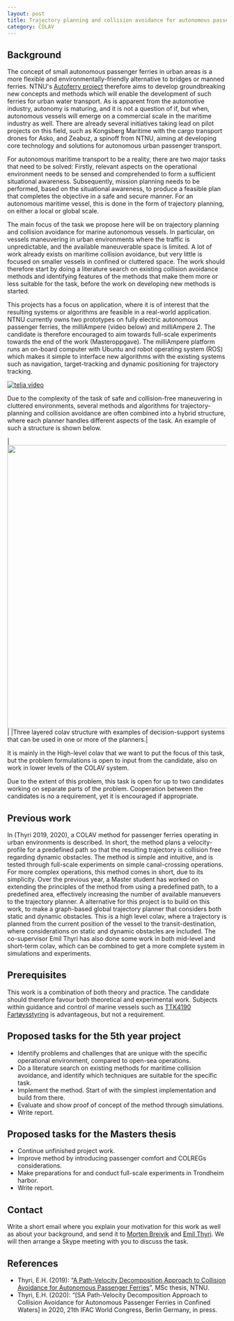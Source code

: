 ```yaml
---
layout: post
title: Trajectory planning and collision avoidance for autonomous passenger ferries
category: COLAV
---
```

## Background

The concept of small autonomous passenger ferries in urban areas is a more flexible and environmentally-friendly alternative to bridges or manned ferries. NTNU's [Autoferry project] therefore aims to develop groundbreaking new concepts and methods which will enable the development of such ferries for urban water transport. As is apparent from the automotive industry, autonomy is maturing, and it is not a question of if, but when, autonomous vessels will emerge on a commercial scale in the maritime industry as well. There are already several initiatives taking lead on pilot projects on this field, such as Kongsberg Maritime with the cargo transport drones for Asko, and Zeabuz, a spinoff from NTNU, aiming at developing core technology and solutions for autonomous urban passenger transport.

For autonomous maritime transport to be a reality, there are two major tasks that need to be solved: Firstly, relevant aspects on the operational environment needs to be sensed and comprehended to form a sufficient situational awareness. Subsequently, mission planning needs to be performed, based on the situational awareness, to produce a feasible plan that completes the objective in a safe and secure manner. For an autonomous maritime vessel, this is done in the form of trajectory planning, on either a local or global scale. 

The main focus of the task we propose here will be on trajectory planning and collision avoidance for marine autonomous vessels. In particular, on vessels maneuvering in urban environments where the traffic is unpredictable, and the available maneuverable space is limited. 
A lot of work already exists on maritime collision avoidance, but very little is focused on smaller vessels in confined or cluttered space. The work should therefore start by doing a literature search on existing collision avoidance methods and identifying features of the methods that make them more or less suitable for the task, before the work on developing new methods is started.

This projects has a focus on application, where it is of interest that the resulting systems or algorithms are feasible in a real-world application. NTNU currently owns two prototypes on fully electric autonomous passenger ferries, the milliAmpere (video below) and milliAmpere 2. The candidate is therefore encouraged to aim towards full-scale experiments towards the end of the work (Masteroppgave). The milliAmpere platform runs an on-board computer with Ubuntu and robot operating system (ROS) which makes it simple to interface new algorithms with the existing systems such as navigation, target-tracking and dynamic positioning for trajectory tracking. 

[![telia video]](https://www.youtube.com/watch?time_continue=1&v=FuWedx0oLX4&feature=emb_logo)

Due to the complexity of the task of safe and collision-free maneuvering in cluttered environments, several methods and algorithms for trajectory-planning and collision avoidance are often combined into a hybrid structure, where each planner handles different aspects of the task. An example of such a structure is shown below. 

|<img src="{{site.url}}/assets/three_layer_structure.png" width="650"> |
|Three layered colav structure with examples of decision-support systems that can be used in one or more of the planners.|

It is mainly in the High-level colav that we want to put the focus of this task, but the problem formulations is open to input from the candidate, also on work in lower levels of the COLAV system. 

Due to the extent of this problem, this task is open for up to two candidates working on separate parts of the problem. Cooperation between the candidates is no a requirement, yet it is encouraged if appropriate. 

## Previous work
In (Thyri 2019, 2020), a COLAV method for passenger ferries operating in urban environments is described. In short, the method plans a velocity-profile for a predefined path so that the resulting trajectory is collision free regarding dynamic obstacles. The method is simple and intuitive, and is tested through full-scale experiments on simple canal-crossing operations. For more complex operations, this method comes in short, due to its simplicity. Over the previous year, a Master student has worked on extending the principles of the method from using a predefined path, to a predefined area, effectively increasing the number of available manuevers to the trajectory planner.
A alternative for this project is to build on this work, to make a graph-based global trajectory planner that considers both static and dynamic obstacles. This is a high level colav, where a trajectory is planned from the current position of the vessel to the transit-destination, where considerations on static and dynamic obstacles are included. The co-supervisor Emil Thyri has also done some work in both mid-level and short-term colav, which can be combined to get a more complete system in simulations and experiments. 


<!-- Some previous work 

In (Thyri 2019, 2020), a COLAV method for passenger ferries operating in urban environments is described. The method in short:
* The method inputs a predefined path that is collision free with any static obstacles, as well as tracking data on moving obstacles in proximity.
* A simplified obstacle representation is made for each obstacle. The representation can be made to consider COLREGs, obstacle size and velocity. Se left picture below.. 
* The obstacle representations are transformed onto the path, based on the assumptions that the obstacles keep constant heading and velocity. This gives a two-dimensional path-time space where the area spanned by the transformed obstacle representation represents that obstacle representations occupation of the path in time,  see middle picture below.
* A visibility-graph is constructed to connect the start of the path to the end of the path in a way that does not intersect the collision-regions of the transformed obstacle representation, see right picture below. 
* The graph is traversed with a graph search algorithm to find the minimum cost path, and a velocity-profile can be calculated from that path.  -->

<!-- ## Problem formulation
This task concerns developing a COLAV system for an autonomous surface vessels operating in confined space with high and irregular traffic. 
Problems and challenges that are unique with the specific operational environment, compared to open-sea operations, needs to be identified, and holes in the ex -->

## Prerequisites
This work is a combination of both theory and practice.  The candidate should therefore favour both theoretical and experimental work. Subjects within guidance and control of marine vessels such as [TTK4190 Fartøysstyring] is advantageous, but not a requirement.

## Proposed tasks for the 5th year project
* Identify problems and challenges that are unique with the specific operational environment, compared to open-sea operations. 
* Do a literature search on existing methods for maritime collision avoidance, and identify which techniques are suitable for the specific task.
* Implement the method. Start of with the simplest implementation and build from there. 
* Evaluate and show proof of concept of the method through simulations.
* Write report.

## Proposed tasks for the Masters thesis
* Continue unfinished project work.
* Improve method by introducing passenger comfort and COLREGs considerations.
* Make preparations for and conduct full-scale experiments in Trondheim harbor.
* Write report.

## Contact
Write a short email where you explain your motivation for this work as well as about your background, and send it to [Morten Breivik] and  [Emil Thyri]. We will then arrange a Skype meeting with you to discuss the task.

## References
* Thyri, E.H. (2019): “[A Path-Velocity Decomposition Approach to Collision Avoidance for Autonomous Passenger Ferries](https://ntnuopen.ntnu.no/ntnu-xmlui/handle/11250/2625711)”, MSc thesis, NTNU. 
* Thyri, E.H. (2020): “[SA Path-Velocity Decomposition Approach to Collision Avoidance for Autonomous Passenger Ferries in Confined Waters] in 2020, 21th IFAC World Congress, Berlin Germany, in press.  


[Morten Breivik]: https://www.ntnu.no/ansatte/morten.breivik
[Emil Thyri]: https://www.ntnu.no/ansatte/emil.h.thyri
[Bjørn-Olav Holtung Eriksen]: https://www.ntnu.edu/employees/bjorn-olav.holtung.eriksen
[telia video]: {{site.url}}/assets/telia_video_snip.png
[TTK4190 Fartøysstyring]: https://www.ntnu.edu/studies/courses/TTK4190#tab=omEmnet
[Autoferry project]: https://www.ntnu.edu/autoferry